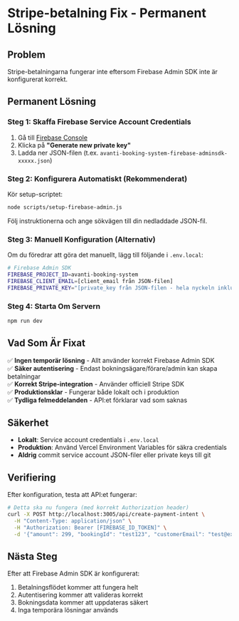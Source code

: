 # Stripe-betalning Fix - Permanent Lösning

## Problem
Stripe-betalningarna fungerar inte eftersom Firebase Admin SDK inte är konfigurerat korrekt.

## Permanent Lösning

### Steg 1: Skaffa Firebase Service Account Credentials

1. Gå till [Firebase Console](https://console.firebase.google.com/project/avanti-booking-system/settings/serviceaccounts/adminsdk)
2. Klicka på **"Generate new private key"**
3. Ladda ner JSON-filen (t.ex. `avanti-booking-system-firebase-adminsdk-xxxxx.json`)

### Steg 2: Konfigurera Automatiskt (Rekommenderat)

Kör setup-scriptet:
```bash
node scripts/setup-firebase-admin.js
```

Följ instruktionerna och ange sökvägen till din nedladdade JSON-fil.

### Steg 3: Manuell Konfiguration (Alternativ)

Om du föredrar att göra det manuellt, lägg till följande i `.env.local`:

```bash
# Firebase Admin SDK
FIREBASE_PROJECT_ID=avanti-booking-system
FIREBASE_CLIENT_EMAIL=[client_email från JSON-filen]
FIREBASE_PRIVATE_KEY="[private_key från JSON-filen - hela nyckeln inklusive -----BEGIN PRIVATE KEY-----]"
```

### Steg 4: Starta Om Servern

```bash
npm run dev
```

## Vad Som Är Fixat

✅ **Ingen temporär lösning** - Allt använder korrekt Firebase Admin SDK  
✅ **Säker autentisering** - Endast bokningsägare/förare/admin kan skapa betalningar  
✅ **Korrekt Stripe-integration** - Använder officiell Stripe SDK  
✅ **Produktionsklar** - Fungerar både lokalt och i produktion  
✅ **Tydliga felmeddelanden** - API:et förklarar vad som saknas  

## Säkerhet

- **Lokalt**: Service account credentials i `.env.local`
- **Produktion**: Använd Vercel Environment Variables för säkra credentials
- **Aldrig** commit service account JSON-filer eller private keys till git

## Verifiering

Efter konfiguration, testa att API:et fungerar:

```bash
# Detta ska nu fungera (med korrekt Authorization header)
curl -X POST http://localhost:3005/api/create-payment-intent \
  -H "Content-Type: application/json" \
  -H "Authorization: Bearer [FIREBASE_ID_TOKEN]" \
  -d '{"amount": 299, "bookingId": "test123", "customerEmail": "test@example.com"}'
```

## Nästa Steg

Efter att Firebase Admin SDK är konfigurerat:
1. Betalningsflödet kommer att fungera helt
2. Autentisering kommer att valideras korrekt
3. Bokningsdata kommer att uppdateras säkert
4. Inga temporära lösningar används

